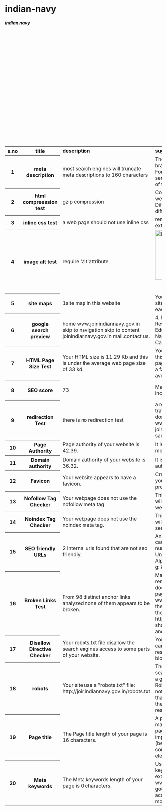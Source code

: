 
# indian-navy
<html>

<body>


<table>


<b><i>indian navy</i></b>

<tr>
<th><b>s.no</b></th>
<th><b> title</b></th>
<td><b>description</b></td>
<td><b>suggestion</b></td>
<td><b>status</b></td><br>

</tr>



<tr>
<th>1</th>
<th>meta description</th>
<td>most search engines will truncate meta descriptions to 160 characters</td>
<td>The Indian Navy  is the naval branch of the Indian Armed Forces. The President of India serves as Supreme Commander of the Indian Navy</td>
<td>not good</td><br>


</tr>




<tr>
<th>2</th>
<th>html compreession test</th>
<td>gzip compression</td>
<td>Compression is enabled via webserver configuration
Different web servers have different instructions</td>
<td>good</td><br>

</tr>

<tr>

<th>3</th>
<th>inline css test</th>
<td>a web page should not use inline css </td>
<td>remove inline css and add it in external css files</td>
<td>not good</td><br>

</tr>

<tr>
<th>4</th>
<th>image alt test</th>
<td>require 'alt'attribute</td>
<td><img id= "t750-1695" style ="width:80%; height: auto;" alt="indian navy" src="/image/in.jpg" width="100" height="100"/></td>
<td>good</td><br>
</tr>

<tr>
<th>5</th>
<th>site maps</th>

<td>1site map in this website</td>
<td>You should have sitemap.The sitemap page should provide easy access to all site pages.</td>
<td>good</td><br>

</tr>

<tr>
<th>6</th>
<th>google search preview</th>

<td>home www.joinindiannavy.gov.in  skip to navigation skip to content joinindiannavy.gov.in mail.contact us.</td>
<td>4, Financial Statement of Cadre Review Proposal of Civilian Education ... 13, Cadre Review – NavalArmament Inspection Cadre</td>
<td>info</td><br>

</tr>
<tr>
<th>7</th>
<th>HTML Page Size Test</th>
<td>Your HTML size is 11.29 Kb and this is under the average web page size of 33 kd.</td>
<td> Your HTML size is 10.64 Kb and this is under the average web page size of 33 Kb. 
This leads to a faster page loading time than average.</td>
<td>good</td><br>
</tr>

<tr>
<th>8</th>
<th>SEO score</th>
<td>73</td>
<td>Make the website seo friendly to increase the score</td>
<td>better than ok</td><br>
</tr>

<tr>
<th>9</th>
<th>redirection Test</th>
<td> there is no redirection test</td>
<td> a redirect is in place to redirect traffic from your non-preferred domain. your website directs www.joinindiannavy.gov.in and joinindiannavy.gov.in to the same URL.</td>
<td>good</td><br>
</tr>

<tr>
<th>10</th>
<th>Page Authority</th>
<td>Page authority of your website is 42.39.</td>
<td> It is good to have page authority more than 20.</td>
<td>good</td><br>
</tr>

<tr>
<th>11</th>
<th>Domain authority</th>
<td>Domain authority of your website is 36.32.</td>
<td>It is good to have domain authority more than 20.</td>
<td>good</td><br>
</tr>

<tr>
<th>12</th>
<th>Favicon</th>
<td>Your website appears to have a favicon.</td>
<td>Create a favourite icon to give your web site a more professional perspective.</td>
<td>good</td><br>
</tr>

<tr>
<th>13</th>
<th>Nofollow Tag Checker</th>
<td>Your webpage does not use the nofollow meta tag</td>
<td> This means that search engins will crawl all links from your webpage.</td>
<td>good</td><br>
</tr>

<tr>
<th>14</th>
<th>Noindex Tag Checker</th>
<td>Your webpage does not use the noindex meta tag.</td>
<td> This means that your webpage will be read and indexed by search engines.</td>
<td>good</td><br>
</tr>

<tr>
<th>15</th>
<th>SEO friendly URLs</th>
<td>2 internal urls found that are not seo friendly.</td>
<td>An SEO friendly url must caontain only lower alphabets, numbers, slashes(/), dash(-). Underscores, uppercase Alphabets and special chars (e-g: & ? %) are not seo friendly.</td>
<td>not good</td><br>
</tr>

<tr>
<th>16</th>
<th>Broken Links Test</th>
<td>From 98 distinct anchor links analyzed.none of them appears to be broken.</td>
<td>Make sure that when you remove part of the URL the link does not lead to a non-valid page. For example if a URL is:  www.joinindiannavy.gov.in and the user removes the last part, the new URL http://www.joinindiannavy.gov.in should display a list of activity and not a ‘not found page’ .</td>
<td>ok</td><br>
</tr>

<tr>
<th>17</th>
<th>Disallow Directive Checker</th>
<td>Your robots.txt file disallow the search engines access to some parts of your website. </td>
<td>You are advised to check carefully if the access to these resources or pages must be blocked.</td>
<td>info</td><br>
</tr>

<tr>
<th>18</th>
<th>robots</th>
<td> Your site use a "robots.txt" file: http://joinindiannavy.gov.in/robots.txt</td>
<td>There are a few ways to block search engines from accessing a given domain: Block with Robots.tx. This tells the engines not to crawl the given URL, but that they may keep the page in the index and display it in results.</td>
<td>good</td><br>
</tr>

<tr>
<th>19</th>
<th>Page title</th>
<td>The Page title length of your page is 16 characters.</td>
<td>A page title, or title tag, is the main text that describes a web page. It is the second-most important on-page SEO element (behind your main body content), is the easiest SEO element to edit</td>
<td>good</td><br>
</tr>

<tr>
<th>20</th>
<th>Meta keywords</th>
<td>The Meta keywords length of your page is 0 characters.</td>
<td>Use ‘-‘(hyphens) to separate keywords in the URLS. For example: www.domain.com/this-is-a-good-url.
Google Does not accept Meta keywords any more.</td>
<td>not good</td><br>
</tr>








</table>

</body>

</html>


